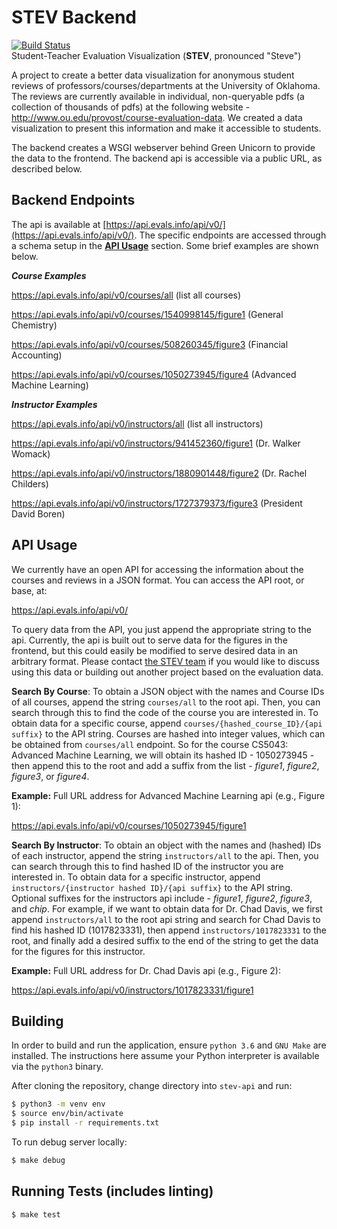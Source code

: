 # STEV Backend
[![Build
Status](https://travis-ci.com/stev-ou/stev-api.svg?branch=master)](https://travis-ci.com/stev-ou/stev-api)  
Student-Teacher Evaluation Visualization (**STEV**, pronounced "Steve")  

A project to create a better data visualization for anonymous student reviews of
professors/courses/departments at the University of Oklahoma. The reviews are
currently available in individual, non-queryable pdfs (a collection of thousands
of pdfs) at the following website -
http://www.ou.edu/provost/course-evaluation-data. We created a data
visualization to present this information and make it accessible to students.  

The backend creates a WSGI webserver behind Green Unicorn to provide the data to
the frontend. The backend api is accessible via a public URL, as described below.

## Backend Endpoints
The api is available at [https://api.evals.info/api/v0/](https://api.evals.info/api/v0/). The specific endpoints are accessed through a schema setup in the [**API Usage**](#api-usage) section. Some brief examples are shown below.

_**Course Examples**_

https://api.evals.info/api/v0/courses/all     (list all courses)

https://api.evals.info/api/v0/courses/1540998145/figure1  (General Chemistry)

https://api.evals.info/api/v0/courses/508260345/figure3    (Financial Accounting)

https://api.evals.info/api/v0/courses/1050273945/figure4   (Advanced Machine Learning)

_**Instructor Examples**_

https://api.evals.info/api/v0/instructors/all   (list all instructors)

https://api.evals.info/api/v0/instructors/941452360/figure1  (Dr. Walker Womack)

https://api.evals.info/api/v0/instructors/1880901448/figure2  (Dr. Rachel Childers)

https://api.evals.info/api/v0/instructors/1727379373/figure3   (President David Boren)


## API Usage
We currently have an open API for accessing the information about the courses and reviews in a JSON format. You can access the API root, or base, at:

https://api.evals.info/api/v0/

To query data from the API, you just append the appropriate string to the api. Currently, the api is built out to serve data for the figures in the frontend, but this could easily be modified to serve desired data in an arbitrary format. Please contact [the STEV team](contact@evals.info) if you would like to discuss using this data or building out another project based on the evaluation data.

**Search By Course**:
To obtain a JSON object with the names and Course IDs of all courses, append the string `courses/all` to the root api. Then, you can search through this to find the code of the course you are interested in. To obtain data for a specific course, append `courses/{hashed_course_ID}/{api suffix}` to the API string. Courses are hashed into integer values, which can be obtained from `courses/all` endpoint. So for the course CS5043: Advanced Machine Learning, we will obtain its hashed ID - 1050273945 - then append this to the root and add a suffix from the list - *figure1*, *figure2*, *figure3*, or *figure4*.

**Example:** Full URL address for Advanced Machine Learning api (e.g., Figure 1):

https://api.evals.info/api/v0/courses/1050273945/figure1

**Search By Instructor**:
To obtain an object with the names and (hashed) IDs of each instructor, append the string `instructors/all` to the api. Then, you can search through this to find hashed ID of the instructor you are interested in. To obtain data for a specific instructor, append `instructors/{instructor hashed ID}/{api suffix}` to the API string. Optional suffixes for the instructors api include - *figure1*, *figure2*, *figure3*, and *chip*. For example, if we want to obtain data for Dr. Chad Davis, we first append `instructors/all` to the root api string and search for Chad Davis to find his hashed ID (1017823331), then append `instructors/1017823331` to the root, and finally add a desired suffix to the end of the string to get the data for the figures for this instructor.

**Example:** Full URL address for Dr. Chad Davis api (e.g., Figure 2):

https://api.evals.info/api/v0/instructors/1017823331/figure1

## Building 
In order to build and run the application, ensure `python 3.6` and `GNU Make`
are installed. The instructions here assume your Python interpreter is available
via the `python3` binary.   

After cloning the repository, change directory into `stev-api` and run:

```bash
$ python3 -m venv env
$ source env/bin/activate
$ pip install -r requirements.txt
```

To run debug server locally:

```bash
$ make debug
```

## Running Tests (includes linting)
```bash
$ make test
```
